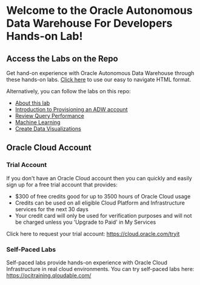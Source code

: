 # Welcome to the Oracle Autonomous Data Warehouse For Developers Hands-on Lab!
## Access the Labs on the Repo
Get hand-on experience with Oracle Autonomous Data Warehouse through these hands-on labs. [Click here](https://ashwin-agarwal.github.io/tutorials/adw4dev-HOL/) to use our easy to navigate HTML format.

Alternatively, you can follow the labs on this repo:
- [About this lab](./about-this-lab/content.md)
- [Introduction to Provisioning an ADW account](./intro-provision/content.md)
- [Review Query Performance](./review-query-performance/content.md)
- [Machine Learning](./machine-learning/content.md)
- [Create Data Visualizations](./create-data-visualizations/content.md)

## Oracle Cloud Account

### Trial Account
If you don't have an Oracle Cloud account then you can quickly and easily sign up for a free trial account that provides:
- $300 of free credits good for up to 3500 hours of Oracle Cloud usage
- Credits can be used on all eligible Cloud Platform and Infrastructure services for the next 30 days
- Your credit card will only be used for verification purposes and will not be charged unless you 'Upgrade to Paid' in My Services
  
Click here to request your trial account: https://cloud.oracle.com/tryit

### Self-Paced Labs 
Self-paced labs provide hands-on experience with Oracle Cloud Infrastructure in real cloud environments. You can try self-paced labs here: https://ocitraining.qloudable.com/